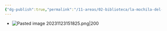 ```yaml
---
{"dg-publish":true,"permalink":"/11-areas/02-biblioteca/la-mochila-del-musico/","noteIcon":""}
---
```


- ![Pasted image 20231123151825.png|200](/img/user/11%20%C3%81reas%20%E2%9A%99/02%20Biblioteca/%F0%9F%92%BE%20Adjuntos/Pasted%20image%2020231123151825.png)